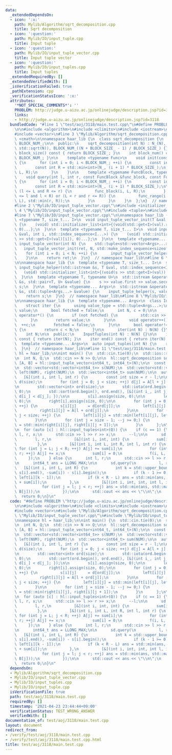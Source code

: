 ```yaml
---
data:
  _extendedDependsOn:
  - icon: ':x:'
    path: Mylib/Algorithm/sqrt_decomposition.cpp
    title: Sqrt decomposition
  - icon: ':question:'
    path: Mylib/IO/input_tuple.cpp
    title: Input tuple
  - icon: ':question:'
    path: Mylib/IO/input_tuple_vector.cpp
    title: Input tuple vector
  - icon: ':question:'
    path: Mylib/IO/input_tuples.cpp
    title: Input tuples
  _extendedRequiredBy: []
  _extendedVerifiedWith: []
  _isVerificationFailed: true
  _pathExtension: cpp
  _verificationStatusIcon: ':x:'
  attributes:
    '*NOT_SPECIAL_COMMENTS*': ''
    PROBLEM: http://judge.u-aizu.ac.jp/onlinejudge/description.jsp?id=3118
    links:
    - http://judge.u-aizu.ac.jp/onlinejudge/description.jsp?id=3118
  bundledCode: "#line 1 \"test/aoj/3118/main.test.cpp\"\n#define PROBLEM \"http://judge.u-aizu.ac.jp/onlinejudge/description.jsp?id=3118\"\
    \n\n#include <algorithm>\n#include <climits>\n#include <iostream>\n#include <numeric>\n\
    #include <vector>\n#line 3 \"Mylib/Algorithm/sqrt_decomposition.cpp\"\n#include\
    \ <cmath>\n\nnamespace haar_lib {\n  class sqrt_decomposition {\n    int N_, BLOCK_SIZE_,\
    \ BLOCK_NUM_;\n\n  public:\n    sqrt_decomposition(int N) : N_(N), BLOCK_SIZE_((int)\
    \ std::sqrt(N)), BLOCK_NUM_((N + BLOCK_SIZE_ - 1) / BLOCK_SIZE_) {}\n\n    int\
    \ block_size() const { return BLOCK_SIZE_; }\n    int block_num() const { return\
    \ BLOCK_NUM_; }\n\n    template <typename Func>\n    void init(const Func &f)\
    \ {\n      for (int i = 0; i < BLOCK_NUM_; ++i) {\n        const int L = i * BLOCK_SIZE_;\n\
    \        const int R = std::min<int>(N_, (i + 1) * BLOCK_SIZE_);\n        f(i,\
    \ L, R);\n      }\n    }\n\n    template <typename FuncBlock, typename FuncRange>\n\
    \    void query(int l, int r, const FuncBlock &func_block, const FuncRange &func_range)\
    \ {\n      for (int i = 0; i < BLOCK_NUM_; ++i) {\n        const int L = i * BLOCK_SIZE_;\n\
    \        const int R = std::min<int>(N_, (i + 1) * BLOCK_SIZE_);\n\n        if\
    \ (l <= L and R <= r) {\n          func_block(i, L, R);\n        } else if ((L\
    \ <= l and l < R) or (L < r and r <= R)) {\n          func_range(i, L, R, std::max(l,\
    \ L), std::min(r, R));\n        }\n      }\n    }\n  };\n}  // namespace haar_lib\n\
    #line 2 \"Mylib/IO/input_tuple_vector.cpp\"\n#include <initializer_list>\n#line\
    \ 4 \"Mylib/IO/input_tuple_vector.cpp\"\n#include <tuple>\n#include <utility>\n\
    #line 7 \"Mylib/IO/input_tuple_vector.cpp\"\n\nnamespace haar_lib {\n  template\
    \ <typename T, size_t... I>\n  void input_tuple_vector_init(T &val, int N, std::index_sequence<I...>)\
    \ {\n    (void) std::initializer_list<int>{(void(std::get<I>(val).resize(N)),\
    \ 0)...};\n  }\n\n  template <typename T, size_t... I>\n  void input_tuple_vector_helper(T\
    \ &val, int i, std::index_sequence<I...>) {\n    (void) std::initializer_list<int>{(void(std::cin\
    \ >> std::get<I>(val)[i]), 0)...};\n  }\n\n  template <typename... Args>\n  auto\
    \ input_tuple_vector(int N) {\n    std::tuple<std::vector<Args>...> ret;\n\n \
    \   input_tuple_vector_init(ret, N, std::make_index_sequence<sizeof...(Args)>());\n\
    \    for (int i = 0; i < N; ++i) {\n      input_tuple_vector_helper(ret, i, std::make_index_sequence<sizeof...(Args)>());\n\
    \    }\n\n    return ret;\n  }\n}  // namespace haar_lib\n#line 6 \"Mylib/IO/input_tuple.cpp\"\
    \n\nnamespace haar_lib {\n  template <typename T, size_t... I>\n  static void\
    \ input_tuple_helper(std::istream &s, T &val, std::index_sequence<I...>) {\n \
    \   (void) std::initializer_list<int>{(void(s >> std::get<I>(val)), 0)...};\n\
    \  }\n\n  template <typename T, typename U>\n  std::istream &operator>>(std::istream\
    \ &s, std::pair<T, U> &value) {\n    s >> value.first >> value.second;\n    return\
    \ s;\n  }\n\n  template <typename... Args>\n  std::istream &operator>>(std::istream\
    \ &s, std::tuple<Args...> &value) {\n    input_tuple_helper(s, value, std::make_index_sequence<sizeof...(Args)>());\n\
    \    return s;\n  }\n}  // namespace haar_lib\n#line 8 \"Mylib/IO/input_tuples.cpp\"\
    \n\nnamespace haar_lib {\n  template <typename... Args>\n  class InputTuples {\n\
    \    struct iter {\n      using value_type = std::tuple<Args...>;\n      value_type\
    \ value;\n      bool fetched = false;\n      int N, c = 0;\n\n      value_type\
    \ operator*() {\n        if (not fetched) {\n          std::cin >> value;\n  \
    \      }\n        return value;\n      }\n\n      void operator++() {\n      \
    \  ++c;\n        fetched = false;\n      }\n\n      bool operator!=(iter &) const\
    \ {\n        return c < N;\n      }\n\n      iter(int N) : N(N) {}\n    };\n\n\
    \    int N;\n\n  public:\n    InputTuples(int N) : N(N) {}\n\n    iter begin()\
    \ const { return iter(N); }\n    iter end() const { return iter(N); }\n  };\n\n\
    \  template <typename... Args>\n  auto input_tuples(int N) {\n    return InputTuples<Args...>(N);\n\
    \  }\n}  // namespace haar_lib\n#line 11 \"test/aoj/3118/main.test.cpp\"\n\nnamespace\
    \ hl = haar_lib;\n\nint main() {\n  std::cin.tie(0);\n  std::ios::sync_with_stdio(false);\n\
    \n  int N, Q;\n  std::cin >> N >> Q;\n\n  hl::sqrt_decomposition sd(N);\n\n  auto\
    \ [A, B] = hl::input_tuple_vector<int64_t, int64_t>(N);\n\n  const int NUM = sd.block_num();\n\
    \n  std::vector<std::vector<int64_t>> s(NUM);\n  std::vector<std::vector<int64_t>>\
    \ left(NUM), right(NUM);\n  std::vector<int64_t> sum(NUM);\n\n  auto f =\n   \
    \   [&](int i, int l, int r) {\n        const int size = r - l;\n\n        std::vector<int64_t>\
    \ d(size);\n        for (int j = 0; j < size; ++j) d[j] = A[l + j] - B[l + j];\n\
    \n        std::vector<int> ord(size);\n        std::iota(ord.begin(), ord.end(),\
    \ 0);\n        std::sort(ord.begin(), ord.end(), [&](int i_, int j_) { return\
    \ d[i_] < d[j_]; });\n\n        s[i].assign(size, 0);\n\n        left[i].assign(size,\
    \ 0);\n        right[i].assign(size, 0);\n\n        for (int j = 0; j < size;\
    \ ++j) {\n          s[i][j]     = d[ord[j]];\n          left[i][j]  = B[l + ord[j]];\n\
    \          right[i][j] = A[l + ord[j]];\n        }\n\n        for (int j = 1;\
    \ j < size; ++j) {\n          left[i][j] = std::min(left[i][j], left[i][j - 1]);\n\
    \        }\n\n        for (int j = size - 1; --j >= 0;) {\n          right[i][j]\
    \ = std::min(right[i][j], right[i][j + 1]);\n        }\n      };\n\n  sd.init(f);\n\
    \n  for (auto [c] : hl::input_tuples<int>(Q)) {\n    if (c == 1) {\n      int\
    \ l, r, x;\n      std::cin >> l >> r >> x;\n      --l;\n\n      sd.query(\n  \
    \        l, r,\n          [&](int i, int, int) {\n            sum[i] += x;\n \
    \         },\n          [&](int i, int L, int R, int l, int r) {\n           \
    \ for (int j = L; j < R; ++j) A[j] += sum[i];\n            for (int j = l; j <\
    \ r; ++j) A[j] += x;\n            sum[i] = 0;\n            f(i, L, R);\n     \
    \     });\n    } else {\n      int l, r;\n      std::cin >> l >> r;\n      --l;\n\
    \n      int64_t ans = LLONG_MAX;\n\n      sd.query(\n          l, r,\n       \
    \   [&](int i, int L, int R) {\n            int k = std::upper_bound(s[i].begin(),\
    \ s[i].end(), -sum[i]) - s[i].begin();\n            if (k - 1 >= 0) ans = std::min(ans,\
    \ left[i][k - 1]);\n            if (k < R - L) ans = std::min(ans, right[i][k]\
    \ + sum[i]);\n          },\n          [&](int i, int, int, int l, int r) {\n \
    \           for (int j = l; j < r; ++j) ans = std::min(ans, std::max(A[j] + sum[i],\
    \ B[j]));\n          });\n\n      std::cout << ans << \"\\n\";\n    }\n  }\n\n\
    \  return 0;\n}\n"
  code: "#define PROBLEM \"http://judge.u-aizu.ac.jp/onlinejudge/description.jsp?id=3118\"\
    \n\n#include <algorithm>\n#include <climits>\n#include <iostream>\n#include <numeric>\n\
    #include <vector>\n#include \"Mylib/Algorithm/sqrt_decomposition.cpp\"\n#include\
    \ \"Mylib/IO/input_tuple_vector.cpp\"\n#include \"Mylib/IO/input_tuples.cpp\"\n\
    \nnamespace hl = haar_lib;\n\nint main() {\n  std::cin.tie(0);\n  std::ios::sync_with_stdio(false);\n\
    \n  int N, Q;\n  std::cin >> N >> Q;\n\n  hl::sqrt_decomposition sd(N);\n\n  auto\
    \ [A, B] = hl::input_tuple_vector<int64_t, int64_t>(N);\n\n  const int NUM = sd.block_num();\n\
    \n  std::vector<std::vector<int64_t>> s(NUM);\n  std::vector<std::vector<int64_t>>\
    \ left(NUM), right(NUM);\n  std::vector<int64_t> sum(NUM);\n\n  auto f =\n   \
    \   [&](int i, int l, int r) {\n        const int size = r - l;\n\n        std::vector<int64_t>\
    \ d(size);\n        for (int j = 0; j < size; ++j) d[j] = A[l + j] - B[l + j];\n\
    \n        std::vector<int> ord(size);\n        std::iota(ord.begin(), ord.end(),\
    \ 0);\n        std::sort(ord.begin(), ord.end(), [&](int i_, int j_) { return\
    \ d[i_] < d[j_]; });\n\n        s[i].assign(size, 0);\n\n        left[i].assign(size,\
    \ 0);\n        right[i].assign(size, 0);\n\n        for (int j = 0; j < size;\
    \ ++j) {\n          s[i][j]     = d[ord[j]];\n          left[i][j]  = B[l + ord[j]];\n\
    \          right[i][j] = A[l + ord[j]];\n        }\n\n        for (int j = 1;\
    \ j < size; ++j) {\n          left[i][j] = std::min(left[i][j], left[i][j - 1]);\n\
    \        }\n\n        for (int j = size - 1; --j >= 0;) {\n          right[i][j]\
    \ = std::min(right[i][j], right[i][j + 1]);\n        }\n      };\n\n  sd.init(f);\n\
    \n  for (auto [c] : hl::input_tuples<int>(Q)) {\n    if (c == 1) {\n      int\
    \ l, r, x;\n      std::cin >> l >> r >> x;\n      --l;\n\n      sd.query(\n  \
    \        l, r,\n          [&](int i, int, int) {\n            sum[i] += x;\n \
    \         },\n          [&](int i, int L, int R, int l, int r) {\n           \
    \ for (int j = L; j < R; ++j) A[j] += sum[i];\n            for (int j = l; j <\
    \ r; ++j) A[j] += x;\n            sum[i] = 0;\n            f(i, L, R);\n     \
    \     });\n    } else {\n      int l, r;\n      std::cin >> l >> r;\n      --l;\n\
    \n      int64_t ans = LLONG_MAX;\n\n      sd.query(\n          l, r,\n       \
    \   [&](int i, int L, int R) {\n            int k = std::upper_bound(s[i].begin(),\
    \ s[i].end(), -sum[i]) - s[i].begin();\n            if (k - 1 >= 0) ans = std::min(ans,\
    \ left[i][k - 1]);\n            if (k < R - L) ans = std::min(ans, right[i][k]\
    \ + sum[i]);\n          },\n          [&](int i, int, int, int l, int r) {\n \
    \           for (int j = l; j < r; ++j) ans = std::min(ans, std::max(A[j] + sum[i],\
    \ B[j]));\n          });\n\n      std::cout << ans << \"\\n\";\n    }\n  }\n\n\
    \  return 0;\n}\n"
  dependsOn:
  - Mylib/Algorithm/sqrt_decomposition.cpp
  - Mylib/IO/input_tuple_vector.cpp
  - Mylib/IO/input_tuples.cpp
  - Mylib/IO/input_tuple.cpp
  isVerificationFile: true
  path: test/aoj/3118/main.test.cpp
  requiredBy: []
  timestamp: '2021-04-23 23:44:44+09:00'
  verificationStatus: TEST_WRONG_ANSWER
  verifiedWith: []
documentation_of: test/aoj/3118/main.test.cpp
layout: document
redirect_from:
- /verify/test/aoj/3118/main.test.cpp
- /verify/test/aoj/3118/main.test.cpp.html
title: test/aoj/3118/main.test.cpp
---
```


